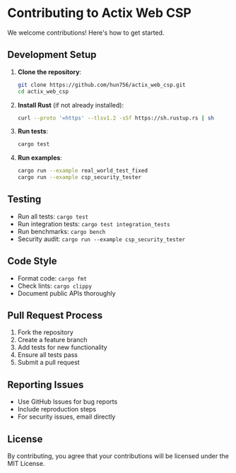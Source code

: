 # Contributing to Actix Web CSP

We welcome contributions! Here's how to get started.

## Development Setup

1. **Clone the repository**:
   ```bash
   git clone https://github.com/hun756/actix_web_csp.git
   cd actix_web_csp
   ```

2. **Install Rust** (if not already installed):
   ```bash
   curl --proto '=https' --tlsv1.2 -sSf https://sh.rustup.rs | sh
   ```

3. **Run tests**:
   ```bash
   cargo test
   ```

4. **Run examples**:
   ```bash
   cargo run --example real_world_test_fixed
   cargo run --example csp_security_tester
   ```

## Testing

- Run all tests: `cargo test`
- Run integration tests: `cargo test integration_tests`
- Run benchmarks: `cargo bench`
- Security audit: `cargo run --example csp_security_tester`

## Code Style

- Format code: `cargo fmt`
- Check lints: `cargo clippy`
- Document public APIs thoroughly

## Pull Request Process

1. Fork the repository
2. Create a feature branch
3. Add tests for new functionality
4. Ensure all tests pass
5. Submit a pull request

## Reporting Issues

- Use GitHub Issues for bug reports
- Include reproduction steps
- For security issues, email directly

## License

By contributing, you agree that your contributions will be licensed under the MIT License.
